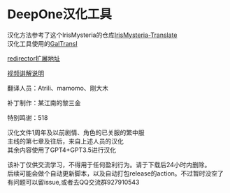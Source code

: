 # DeepOne汉化工具

汉化方法参考了这个IrisMysteria的仓库[IrisMysteria-Translate](https://github.com/game-reverse/IrisMysteria-Translate)  
汉化工具使用的[GalTransl](https://github.com/cx2333-gt/GalTransl)

[redirector扩展地址](https://chromewebstore.google.com/detail/redirector/ocgpenflpmgnfapjedencafcfakcekcd)

[视频讲解说明](https://www.bilibili.com/video/BV1wt421V7Qb/)

翻译人员：Atrili、mamomo、刚大木

补丁制作：某江南的黎三金

特别鸣谢：518

汉化文件1周年及以前剧情、角色的已关服的繁中服  
主线的第七章及往后，来自上述人员的汉化  
其余内容使用了GPT4+GPT3.5进行汉化  

该补丁仅供交流学习，不得用于任何盈利行为。请于下载后24小时内删除。  
后续可能会做个自动更新脚本，以及自动打包release的action。不过暂时没空了  
有问题可以留issue,或者去QQ交流群927910543  
